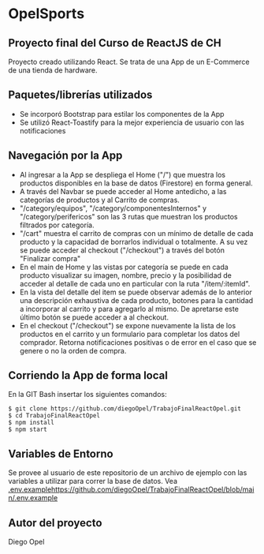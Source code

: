 # OpelSports
## Proyecto final del Curso de ReactJS de CH

Proyecto creado utilizando React. Se trata de una App de un E-Commerce de una tienda de hardware. 

## Paquetes/librerías utilizados 

- Se incorporó Bootstrap para estilar los componentes de la App
- Se utilizó React-Toastify para la mejor experiencia de usuario con las notificaciones

## Navegación por la App

- Al ingresar a la App se despliega el Home ("/") que muestra los productos disponibles en la base de datos (Firestore) en forma general.
- A través del Navbar se puede acceder al Home antedicho, a las categorías de productos y al Carrito de compras.
- "/category/equipos", "/category/componentesInternos" y "/category/perifericos" son las 3 rutas que muestran los productos filtrados por categoría.
- "/cart" muestra el carrito de compras con un mínimo de detalle de cada producto y la capacidad de borrarlos individual o totalmente. A su vez se puede acceder al checkout ("/checkout") a través del botón "Finalizar compra"
- En el main de Home y las vistas por categoría se puede en cada producto visualizar su imagen, nombre, precio y la posibilidad de acceder al detalle de cada uno en particular con la ruta "/item/:itemId".
- En la vista del detalle del item se puede observar además de lo anterior una descripción exhaustiva de cada producto, botones para la cantidad a incorporar al carrito y para agregarlo al mismo. De apretarse este último botón se puede acceder a al checkout.
- En el checkout ("/checkout") se expone nuevamente la lista de los productos en el carrito y un formulario para completar los datos del comprador. Retorna notificaciones positivas o de error en el caso que se genere o no la orden de compra.

## Corriendo la App de forma local
En la GIT Bash insertar los siguientes comandos:
```
$ git clone https://github.com/diegoOpel/TrabajoFinalReactOpel.git
$ cd TrabajoFinalReactOpel
$ npm install
$ npm start
```

## Variables de Entorno
Se provee al usuario de este repositorio de un archivo de ejemplo con las variables a utilizar para correr la base de datos. Vea [.env.example][env]<https://github.com/diegoOpel/TrabajoFinalReactOpel/blob/main/.env.example>

## Autor del proyecto
Diego Opel

[env]:<https://github.com/diegoOpel/TrabajoFinalReactOpel/blob/main/.env.example>